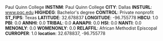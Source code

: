 
Paul Quinn College
**INSTNM**: Paul Quinn College 
**CITY**: Dallas 
**INSTURL**: www.pqc.edu 
**HIGHDEG**: Bachelor's degree 
**CONTROL**: Private nonprofit 
**ST_FIPS**: Texas 
**LATITUDE**: 32.678837 
**LONGITUDE**: -96.755778 
**HBCU**: 1.0 
**PBI**: 0.0 
**ANNHI**: 0.0 
**TRIBAL**: 0.0 
**AANAPII**: 0.0 
**HSI**: 0.0 
**NANTI**: 0.0 
**MENONLY**: 0.0 
**WOMENONLY**: 0.0 
**RELAFFIL**: African Methodist Episcopal 
**CURROPER**: 1.0 
**location**: 32.678837, -96.755778 
